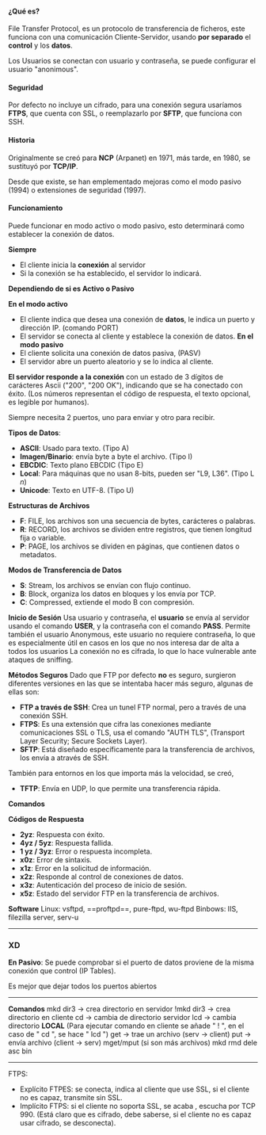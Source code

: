 #### ¿Qué es?
File Transfer Protocol, es un protocolo de transferencia de ficheros, este funciona con una comunicación Cliente-Servidor, usando **por separado** el **control** y los **datos**.

Los Usuarios se conectan con usuario y contraseña, se puede configurar el usuario "anonimous".

#### Seguridad
Por defecto no incluye un cifrado, para una conexión segura usaríamos **FTPS**, que cuenta con SSL, o reemplazarlo por **SFTP**, que funciona con SSH.

#### Historia
Originalmente se creó para **NCP** (Arpanet) en 1971, más tarde, en 1980, se sustituyó por **TCP/IP**.

Desde que existe, se han emplementado mejoras como el modo pasivo (1994) o extensiones de seguridad (1997).

#### Funcionamiento
Puede funcionar en modo activo o modo pasivo, esto determinará como establecer la conexión de datos.

**Siempre**
 - El cliente inicia la **conexión** al servidor 
 - Si la conexión se ha establecido, el servidor lo indicará.

**Dependiendo de si es Activo o Pasivo**

**En el modo activo**
 - El cliente indica que desea una conexión de **datos**, le indica un puerto y dirección IP. (comando PORT)
 - El servidor se conecta al cliente y establece la conexión de datos. 
**En el modo pasivo**
 - El cliente solicita una conexión de datos pasiva, (PASV)
 - El servidor abre un puerto aleatorio y se lo indica al cliente.

**El servidor responde a la conexión** con un estado de 3 dígitos de carácteres Ascii ("200", "200 OK"), indicando que se ha conectado con éxito.
(Los números representan el código de respuesta, el texto opcional, es legible por humanos).

Siempre necesita 2 puertos, uno para enviar y otro para recibir.

**Tipos de Datos**:
 - **ASCII**: Usado para texto. (Tipo A)
 - **Imagen/Binario**: envía byte a byte el archivo. (Tipo I)
 - **EBCDIC**: Texto plano EBCDIC (Tipo E)
 - **Local**: Para máquinas que no usan 8-bits, pueden ser "L9, L36". (Tipo L _n_)
 - **Unicode**: Texto en UTF-8. (Tipo U)

**Estructuras de Archivos**
 - **F**: FILE, los archivos son una secuencia de bytes, carácteres o palabras.
 - **R**: RECORD, los archivos se dividen entre registros, que tienen longitud fija o variable.
 - **P**: PAGE, los archivos se dividen en páginas, que contienen datos o metadatos.

**Modos de Transferencia de Datos**
 - **S**: Stream, los archivos se envían con flujo continuo.
 - **B**: Block, organiza los datos en bloques y los envía por TCP.
 - **C**: Compressed, extiende el modo B con compresión.

**Inicio de Sesión**
 Usa usuario y contraseña, el **usuario** se envía al servidor usando el comando **USER**, y la contraseña con el comando **PASS**. 
 Permite también el usuario Anonymous, este usuario no requiere contraseña, lo que es especialmente útil en casos en los que no nos interesa dar de alta a todos los usuarios 
 La conexión no es cifrada, lo que lo hace vulnerable ante ataques de sniffing.

**Métodos Seguros**
Dado que FTP por defecto **no** es seguro, surgieron diferentes versiones en las que se intentaba hacer más seguro, algunas de ellas son:
 - **FTP a través de SSH**: Crea un tunel FTP normal, pero a través de una conexión SSH.
 - **FTPS**: Es una extensión que cifra las conexiones mediante comunicaciones SSL o TLS, usa el comando "AUTH TLS", (Transport Layer Security; Secure Sockets Layer).
 - **SFTP**: Está diseñado específicamente para la transferencia de archivos, los envía a através de SSH.
 
 También para entornos en los que importa más la velocidad, se creó,
  - **TFTP**: Envía en UDP, lo que permite una transferencia rápida.

**Comandos**

**Códigos de Respuesta**
 - **2yz**: Respuesta con éxito.
 - **4yz / 5yz**: Respuesta fallida.
 - **1 yz / 3yz**: Error o respuesta incompleta.
 - **x0z**: Error de sintaxis.
 - **x1z**: Error en la solicitud de información.
 - **x2z**: Responde al control de conexiones de datos.
 - **x3z**: Autenticación del proceso de inicio de sesión.
 - **x5z**: Estado del servidor FTP en la transferencia de archivos.

**Software**
Linux: vsftpd, ==proftpd==, pure-ftpd, wu-ftpd
Binbows: IIS, filezilla server, serv-u





---
### XD
**En Pasivo**:
 Se puede comprobar si el puerto de datos proviene de la misma conexión que control (IP Tables).

 Es mejor que dejar todos los puertos abiertos

---
**Comandos**
mkd dir3 -> crea directorio en servidor
!mkd dir3 -> crea directorio en cliente
cd -> cambia de directorio servidor
lcd -> cambia directorio **LOCAL**
(Para ejecutar comando en cliente se añade " ! ", en el caso de " cd ", se hace " lcd ")
get -> trae un archivo (serv -> client)
put -> envía archivo (client -> serv)
mget/mput (si son más archivos)
mkd
rmd
dele
asc
bin

---
FTPS:
 - Explícito FTPES: se conecta,  indica al cliente que use SSL, si el cliente no es capaz, transmite sin SSL.
 - Implícito FTPS: si el cliente no soporta SSL, se acaba , escucha por TCP 990. (Está claro que es cifrado, debe saberse, si el cliente no es capaz usar cifrado, se desconecta).
